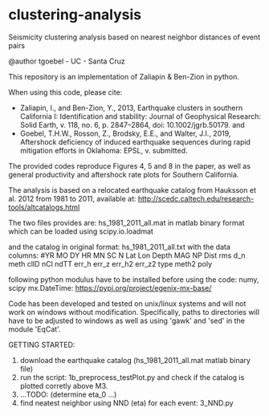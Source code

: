 # clustering-analysis
Seismicity clustering analysis based on nearest neighbor distances of event pairs

@author tgoebel - UC - Santa Cruz

This repository is an implementation of Zaliapin & Ben-Zion in python.

When using this code, please cite:
- Zaliapin, I., and Ben-Zion, Y., 2013, Earthquake clusters in southern California I: Identification and stability: Journal of Geophysical Research: Solid Earth, v. 118, no. 6, p. 2847–2864, doi: 10.1002/jgrb.50179.
and
- Goebel, T.H.W., Rosson, Z., Brodsky, E.E., and Walter, J.I., 2019, Aftershock deficiency of induced earthquake sequences during rapid mitigation efforts in Oklahoma: EPSL, v. submitted.

The provided codes reproduce Figures 4, 5 and 8 in the paper, as well as general
productivity and aftershock rate plots for Southern California.

The analysis is based on a relocated earthquake catalog from Hauksson et al. 2012 from 1981 to 2011,
available at: http://scedc.caltech.edu/research-tools/altcatalogs.html

The two files provides are: hs_1981_2011_all.mat
in matlab binary format which can be loaded using scipy.io.loadmat

and the catalog in original format:
hs_1981_2011_all.txt 
with the data columns:
#YR   MO DY HR MN SC          N     Lat         Lon      Depth   MAG  NP Dist  rms   d_n meth clID  nCl     ndTT  err_h   err_z   err_h2  err_z2 type  meth2  poly                  

following python modulus have to be installed before using the code:
numy, scipy
mx.DateTime: https://pypi.org/project/egenix-mx-base/

Code has been developed and tested on unix/linux systems and will not work on windows without modification.
Specifically, paths to directories will have to be adjusted to windows as well as using 'gawk' and 'sed' in
the module 'EqCat'.

GETTING STARTED:
1) download the earthquake catalog (hs_1981_2011_all.mat matlab binary file)
2) run the script: 1b_preprocess_testPlot.py and check if the catalog is plotted corretly above M3.
3) ...TODO: (determine eta_0 ...)
4) find neatest neighbor using NND (eta) for each event: 3_NND.py
